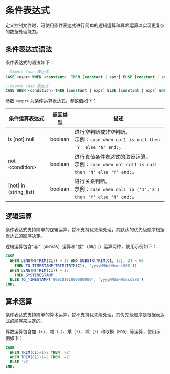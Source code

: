 条件表达式 
==========================

定义控制文件时，可使用条件表达式进行简单的逻辑运算和算术运算以实现更复杂的数据处理能力。

条件表达式语法 
----------------------------

条件表达式的语法如下：

```sql
--Simple Case 表达式
CASE <expr> WHEN <constant>  THEN [constant | epxr] ELSE [constant | expr] END;

--Search Case 表达式
CASE WHEN <condition> THEN [constant | expr] ELSE [constant | expr] END;
```



参数 `<expr>` 为条件运算表达式，参数值如下：


|         条件运算表达式          |  返回类型   |                                           描述                                            |
|--------------------------|---------|-----------------------------------------------------------------------------------------|
| is [not] null          | boolean | 进行空判断或非空判断。<br> 示例：`case when col1 is null then 'Y' else 'N' end;`。         |
| not \<condition\>        | boolean | 进行真值条件表达式的取反运算。<br> 示例：`case when not col1 is null then 'N' else 'Y' end;`。 |
| [not] in (string_list) | boolean | 进行关系判断。<br> 示例：`case when col1 in ('1','3') then 'Y' else 'N' end;`。        |



逻辑运算 
-------------------------

条件表达式支持简单的逻辑运算，暂不支持优先级处理，其默认的优先级顺序根据表达式的顺序决定。

逻辑运算包含"与"（`AND`/`&&`）运算和"或"（`OR`/`||`）运算两种，使用示例如下：

```sql
CASE
  WHEN LENGTH(TRIM(C1)) = 17 AND SUBSTR(TRIM(C1, 13), 2) < 60 
    THEN TO_TIMESTAMP(TRIM(TRIM(C1), 'yyyyMMddHHmmssSSS'))
  WHEN LENGTH(TRIM(C1)) = 17 
    THEN SYSTIMESTAMP
  ELSE TO_TIMESTAMP('00010101000000000', 'yyyyMMddHHmmssSSS')
END;
```



算术运算 
-------------------------

条件表达式支持简单的算术运算，暂不支持优先级处理，其优先级顺序是根据表达式的顺序来决定的。

算数运算包含加（`+`）、减（`-`）、乘（`*`）、除（`/`）和取模（`MOD`）等运算，使用示例如下：

```sql
CASE 
  WHEN TRIM(C1)+1>2 THEN '>2' 
  WHEN TRIM(C1)+1=2 THEN '=2' 
  ELSE '<2' 
END;
```


